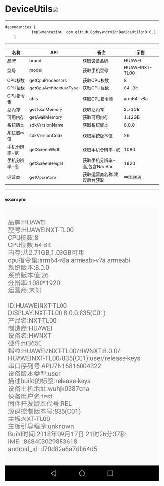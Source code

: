 # DeviceUtils[![](https://jitpack.io/v/CodyyAndroid/DeviceUtils.svg)](https://jitpack.io/#CodyyAndroid/DeviceUtils)
---

```
dependencies {
	        implementation 'com.github.CodyyAndroid:DeviceUtils:0.0.1'
	}
```
---


| 名称 | API | 备注 | 示例 |
| ------ | ------ | ------ | ------ |
| 品牌 | brand | 获取设备品牌 |  HUAWEI |
| 型号 | model | 获取手机型号 | HUAWEINXT-TL00 |
| CPU核数 | getCpuProcessors | 获取CPU核数 | 8 |
| CPU位数 | getCpuArchitectureType | 获取CPU位数 | 64-Bit |
| CPU指令集 | abis | 获取CPU指令集 | arm64-v8a |
| 总内存 | getTotalMemory | 获取总内存 | 2.71GB |
| 可用内存 | getAvailMemory | 获取可用内存 | 1.12GB |
| 系统版本 | sdkVersionName | 获取系统版本 | 8.0.0 |
| 系统版本值 | sdkVersionCode | 获取系统版本值 | 26 |
| 手机分辨率-宽 | getScreenWidth | 获取手机分辨率-宽 | 1080 |
| 手机分辨率-高 | getScreenHeight | 获取手机分辨率-高,包含NaviBar | 1920 |
| 运营商 | getOperators | 获取运营商名称,建议后台获取 | 中国联通 |

---
### example
![](https://github.com/CodyyAndroid/DeviceUtils/blob/master/main.png)